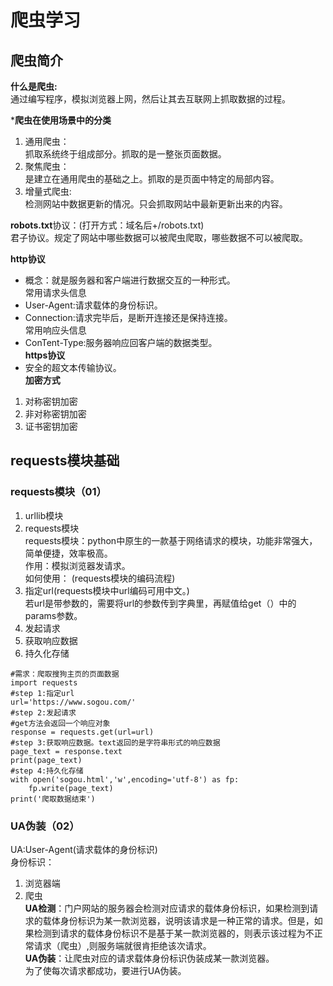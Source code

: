 # 爬虫学习  
## 爬虫简介  
**什么是爬虫:**   
通过编写程序，模拟浏览器上网，然后让其去互联网上抓取数据的过程。  

***爬虫在使用场景中的分类**  
1. 通用爬虫：  
        抓取系统终于组成部分。抓取的是一整张页面数据。  
2. 聚焦爬虫：  
        是建立在通用爬虫的基础之上。抓取的是页面中特定的局部内容。  
3. 增量式爬虫:  
        检测网站中数据更新的情况。只会抓取网站中最新更新出来的内容。  

**robots.txt**协议：(打开方式：域名后+/robots.txt)  
        君子协议。规定了网站中哪些数据可以被爬虫爬取，哪些数据不可以被爬取。  

**http协议**  
- 概念：就是服务器和客户端进行数据交互的一种形式。  
常用请求头信息  
- User-Agent:请求载体的身份标识。  
- Connection:请求完毕后，是断开连接还是保持连接。  
常用响应头信息  
- ConTent-Type:服务器响应回客户端的数据类型。  
**https协议**  
- 安全的超文本传输协议。  
**加密方式**  
1. 对称密钥加密  
2. 非对称密钥加密  
3. 证书密钥加密  
## requests模块基础  
### requests模块（01）    
1. urllib模块  
2. requests模块  
requests模块：python中原生的一款基于网络请求的模块，功能非常强大，简单便捷，效率极高。  
作用：模拟浏览器发请求。  
如何使用： (requests模块的编码流程)  
1. 指定url(requests模块中url编码可用中文。)  
若url是带参数的，需要将url的参数传到字典里，再赋值给get（）中的params参数。
2. 发起请求   
3. 获取响应数据  
4. 持久化存储  
```
#需求：爬取搜狗主页的页面数据  
import requests  
#step 1:指定url  
url='https://www.sogou.com/'  
#step 2:发起请求  
#get方法会返回一个响应对象  
response = requests.get(url=url)  
#step 3:获取响应数据。text返回的是字符串形式的响应数据  
page_text = response.text  
print(page_text)  
#step 4:持久化存储  
with open('sogou.html','w',encoding='utf-8') as fp:  
    fp.write(page_text)  
print('爬取数据结束')  
```  
### UA伪装（02）  
UA:User-Agent(请求载体的身份标识)  
身份标识：  
1. 浏览器端  
2. 爬虫  
**UA检测**：门户网站的服务器会检测对应请求的载体身份标识，如果检测到请求的载体身份标识为某一款浏览器，说明该请求是一种正常的请求。但是，如果检测到请求的载体身份标识不是基于某一款浏览器的，则表示该过程为不正常请求（爬虫）,则服务端就很肯拒绝该次请求。  
**UA伪装**：让爬虫对应的请求载体身份标识伪装成某一款浏览器。   
为了使每次请求都成功，要进行UA伪装。  
